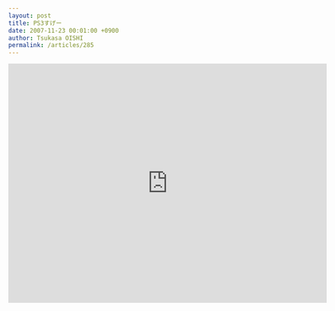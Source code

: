 ```yaml
---
layout: post
title: PS3すげー
date: 2007-11-23 00:01:00 +0900
author: Tsukasa OISHI
permalink: /articles/285
---
```



<iframe width="640" height="480" src="https://www.youtube.com/embed/83GPDws30F4" frameborder="0" allowfullscreen></iframe>  
